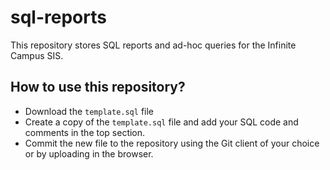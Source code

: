 # sql-reports

This repository stores SQL reports and ad-hoc queries for the Infinite Campus SIS. 

## How to use this repository?
* Download the ``template.sql`` file
* Create a copy of the ``template.sql`` file and add your SQL code and comments in the top section.
* Commit the new file to the repository using the Git client of your choice or by uploading in the browser.
